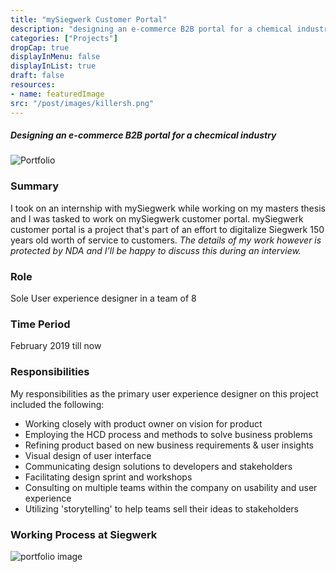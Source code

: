 ```yaml
---
title: "mySiegwerk Customer Portal"
description: "designing an e-commerce B2B portal for a chemical industry"
categories: ["Projects"]
dropCap: true
displayInMenu: false
displayInList: true
draft: false
resources:
- name: featuredImage  
src: "/post/images/killersh.png"
---
```


<h5>Designing an e-commerce B2B portal for a checmical industry</h5>

![Portfolio](https://busayyyo.github.io/images/digitalize_1.png)

### Summary

I took on an internship with mySiegwerk while working on my masters thesis and I was tasked to work on mySiegwerk customer portal. mySiegwerk customer portal is a project that's part of an effort to digitalize Siegwerk 150 years old worth of service to customers. *The details of my work however is protected by NDA and I'll be happy to discuss this during an interview.*

### Role

Sole User experience designer in a team of 8

### Time Period

February 2019 till now

### Responsibilities

My responsibilities as the primary user experience designer on this project included the following:

- Working closely with product owner on vision for product
- Employing the HCD process and methods to solve business problems
- Refining product based on new business requirements & user insights
- Visual design of user interface
- Communicating design solutions to developers and stakeholders
- Facilitating design sprint and workshops
- Consulting on multiple teams within the company on usability and user experience
- Utilizing 'storytelling' to help teams sell their ideas to stakeholders

### Working Process at Siegwerk

![portfolio image](https://busayyyo.github.io/images/siegwerk-process.png)